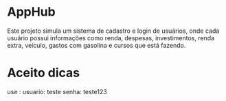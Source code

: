 # AppHub
Este projeto simula um sistema de cadastro e login de usuários, onde cada usuário possui informações como renda, despesas, investimentos, renda extra, veículo, gastos com gasolina e cursos que está fazendo. 

# Aceito dicas
use :
usuario: teste
senha: teste123